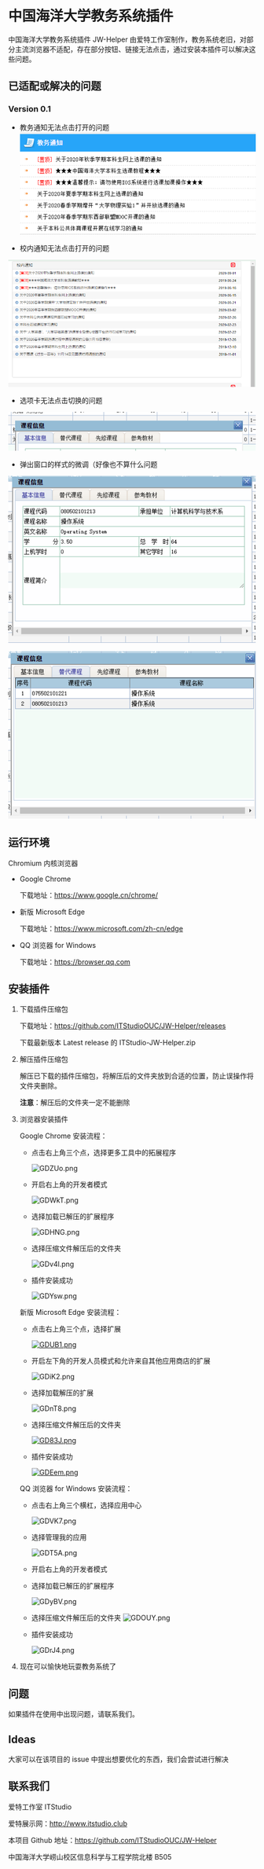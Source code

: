 # 中国海洋大学教务系统插件

中国海洋大学教务系统插件 JW-Helper 由爱特工作室制作，教务系统老旧，对部分主流浏览器不适配，存在部分按钮、链接无法点击，通过安装本插件可以解决这些问题。

## 已适配或解决的问题

### Version 0.1

-   教务通知无法点击打开的问题
![image-20200918112201857](README.assets/image-20200918112201857.png)

-   校内通知无法点击打开的问题

![image-20200918112526124](README.assets/image-20200918112526124.png)

-   选项卡无法点击切换的问题

![image-20200918112259337](README.assets/image-20200918112259337.png)

-   弹出窗口的样式的微调（好像也不算什么问题

![image-20200918112411760](README.assets/image-20200918112411760.png)

![image-20200918112436387](README.assets/image-20200918112436387.png)



## 运行环境

Chromium 内核浏览器

- Google Chrome

  下载地址：https://www.google.cn/chrome/

- 新版 Microsoft Edge

  下载地址：https://www.microsoft.com/zh-cn/edge

- QQ 浏览器 for Windows

  下载地址：https://browser.qq.com

## 安装插件

1. 下载插件压缩包

   下载地址：https://github.com/ITStudioOUC/JW-Helper/releases

   下载最新版本 Latest release 的 ITStudio-JW-Helper.zip

2. 解压插件压缩包

   解压已下载的插件压缩包，将解压后的文件夹放到合适的位置，防止误操作将文件夹删除。

   **注意**：解压后的文件夹一定不能删除

3. 浏览器安装插件

   Google Chrome 安装流程：

   - 点击右上角三个点，选择更多工具中的拓展程序

     ![GDZUo.png](https://wx2.sbimg.cn/2020/09/18/GDZUo.png)

   - 开启右上角的开发者模式

     ![GDWkT.png](https://wx2.sbimg.cn/2020/09/18/GDWkT.png)

   - 选择加载已解压的扩展程序

     ![GDHNG.png](https://wx2.sbimg.cn/2020/09/18/GDHNG.png)

   - 选择压缩文件解压后的文件夹

     ![GDv4l.png](https://wx2.sbimg.cn/2020/09/18/GDv4l.png)

   - 插件安装成功

     ![GDYsw.png](https://wx2.sbimg.cn/2020/09/18/GDYsw.png)

   

   新版 Microsoft Edge 安装流程：

   - 点击右上角三个点，选择扩展

     [![GDUB1.png](https://wx1.sbimg.cn/2020/09/18/GDUB1.png)](https://sbimg.cn/image/GDUB1)

   - 开启左下角的开发人员模式和允许来自其他应用商店的扩展

     ![GDiK2.png](https://wx1.sbimg.cn/2020/09/18/GDiK2.png)

   - 选择加载解压的扩展

     ![GDnT8.png](https://wx1.sbimg.cn/2020/09/18/GDnT8.png)

   - 选择压缩文件解压后的文件夹

     [![GD83J.png](https://wx1.sbimg.cn/2020/09/18/GD83J.png)](https://sbimg.cn/image/GD83J)

   - 插件安装成功

     [![GDEem.png](https://wx1.sbimg.cn/2020/09/18/GDEem.png)](https://sbimg.cn/image/GDEem)

   

   QQ 浏览器 for Windows 安装流程：

   - 点击右上角三个横杠，选择应用中心

     ![GDVK7.png](https://wx1.sbimg.cn/2020/09/18/GDVK7.png)

   - 选择管理我的应用

     ![GDT5A.png](https://wx2.sbimg.cn/2020/09/18/GDT5A.png)

   - 开启右上角的开发者模式

   - 选择加载已解压的扩展程序

     ![GDyBV.png](https://wx2.sbimg.cn/2020/09/18/GDyBV.png)

   - 选择压缩文件解压后的文件夹
     ![GDOUY.png](https://wx2.sbimg.cn/2020/09/18/GDOUY.png)

   - 插件安装成功

     ![GDrJ4.png](https://wx2.sbimg.cn/2020/09/18/GDrJ4.png)

4. 现在可以愉快地玩耍教务系统了

## 问题

如果插件在使用中出现问题，请联系我们。

## Ideas

大家可以在该项目的 issue 中提出想要优化的东西，我们会尝试进行解决

## 联系我们

爱特工作室 ITStudio

爱特展示网：http://www.itstudio.club

本项目 Github 地址：https://github.com/ITStudioOUC/JW-Helper

中国海洋大学崂山校区信息科学与工程学院北楼 B505

